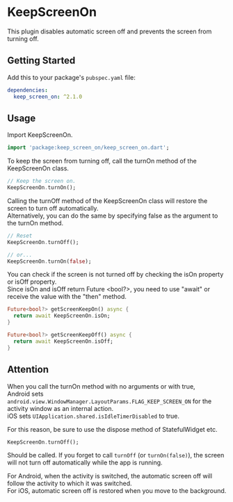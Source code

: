 # KeepScreenOn

This plugin disables automatic screen off and prevents the screen from turning off.

## Getting Started

Add this to your package's `pubspec.yaml` file:

```yaml
dependencies:
  keep_screen_on: ^2.1.0
```

## Usage

Import KeepScreenOn.

```dart
import 'package:keep_screen_on/keep_screen_on.dart';
```

To keep the screen from turning off, call the turnOn method of the KeepScreenOn class.

```dart
// Keep the screen on.
KeepScreenOn.turnOn();
```

Calling the turnOff method of the KeepScreenOn class will restore the screen to turn off automatically.  
Alternatively, you can do the same by specifying false as the argument to the turnOn method.

```dart
// Reset
KeepScreenOn.turnOff();

// or...
KeepScreenOn.turnOn(false);
```

You can check if the screen is not turned off by checking the isOn property or isOff property.  
Since isOn and isOff return Future <bool?>, you need to use "await" or receive the value with the "then" method.

```dart
Future<bool?> getScreenKeepOn() async {
  return await KeepScreenOn.isOn; 
}

Future<bool?> getScreenKeepOff() async {
  return await KeepScreenOn.isOff;
}
```

## Attention

When you call the turnOn method with no arguments or with true,  
Android sets ```android.view.WindowManager.LayoutParams.FLAG_KEEP_SCREEN_ON``` for the activity window as an internal action.  
iOS sets ```UIApplication.shared.isIdleTimerDisabled``` to true.

For this reason, be sure to use the dispose method of StatefulWidget etc.
```dart
KeepScreenOn.turnOff();
```
Should be called.
If you forget to call ```turnOff``` (or ``` turnOn(false) ```), the screen will not turn off automatically while the app is running.

For Android, when the activity is switched, the automatic screen off will follow the activity to which it was switched.  
For iOS, automatic screen off is restored when you move to the background.